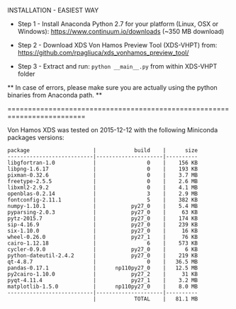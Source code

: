 INSTALLATION - EASIEST WAY

* Step 1 - Install Anaconda Python 2.7 for your platform (Linux, OSX or Windows):
    https://www.continuum.io/downloads (~350 MB download)

* Step 2 - Download XDS Von Hamos Preview Tool (XDS-VHPT) from: https://github.com/rpagliuca/xds_vonhamos_preview_tool/

* Step 3 - Extract and run: `python __main__.py` from within XDS-VHPT folder

** In case of errors, please make sure you are actually using the python binaries from Anaconda path. **

=========================================================================

Von Hamos XDS was tested on 2015-12-12 with the following Miniconda packages versions:

    package                    |            build    |      size
    ---------------------------|---------------------|----------
    libgfortran-1.0            |                0    |    156 KB
    libpng-1.6.17              |                0    |    193 KB
    pixman-0.32.6              |                0    |    3.7 MB
    freetype-2.5.5             |                0    |    2.6 MB
    libxml2-2.9.2              |                0    |    4.1 MB
    openblas-0.2.14            |                3    |    2.9 MB
    fontconfig-2.11.1          |                5    |    382 KB
    numpy-1.10.1               |           py27_0    |    5.4 MB
    pyparsing-2.0.3            |           py27_0    |     63 KB
    pytz-2015.7                |           py27_0    |    174 KB
    sip-4.16.9                 |           py27_0    |    239 KB
    six-1.10.0                 |           py27_0    |     16 KB
    wheel-0.26.0               |           py27_1    |     76 KB
    cairo-1.12.18              |                6    |    573 KB
    cycler-0.9.0               |           py27_0    |      6 KB
    python-dateutil-2.4.2      |           py27_0    |    219 KB
    qt-4.8.7                   |                0    |   36.5 MB
    pandas-0.17.1              |      np110py27_0    |   12.5 MB
    py2cairo-1.10.0            |           py27_2    |     31 KB
    pyqt-4.11.4                |           py27_1    |    3.2 MB
    matplotlib-1.5.0           |      np110py27_0    |    8.0 MB
    ---------------------------|---------------------|----------
                               |            TOTAL    |   81.1 MB
